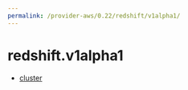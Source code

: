 ```yaml
---
permalink: /provider-aws/0.22/redshift/v1alpha1/
---
```


# redshift.v1alpha1



* [cluster](cluster.md)